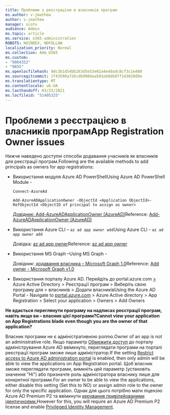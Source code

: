 ```yaml
---
title: Проблеми з реєстрацією в власників програм
ms.author: v-jmathew
author: v-jmathew
manager: scotv
audience: Admin
ms.topic: article
ms.service: o365-administration
ROBOTS: NOINDEX, NOFOLLOW
localization_priority: Normal
ms.collection: Adm_O365
ms.custom:
- "9004352"
- "9655"
ms.openlocfilehash: 9dc3b1d54bb263d5e53e02a4e4dadc8cf3c1e400
ms.sourcegitcommit: 1f43598a726cdb9904aa501eb8db87f143020d9e
ms.translationtype: MT
ms.contentlocale: uk-UA
ms.lasthandoff: 03/23/2021
ms.locfileid: "51405325"
---
```

# <a name="app-registration-owner-issues"></a><span data-ttu-id="29899-102">Проблеми з реєстрацією в власників програм</span><span class="sxs-lookup"><span data-stu-id="29899-102">App Registration Owner issues</span></span>

<span data-ttu-id="29899-103">Нижче наведено доступні способи додавання учасників як власників для реєстрації програм.</span><span class="sxs-lookup"><span data-stu-id="29899-103">Following are the available methods to add principals as owners for app registrations:</span></span>

- <span data-ttu-id="29899-104">Використання модуля Azure AD PowerShell</span><span class="sxs-lookup"><span data-stu-id="29899-104">Using Azure AD PowerShell Module -</span></span>

    `Connect-AzureAd`

    `Add-AzureADApplicationOwner -ObjectId <Application ObjectId>-RefObjectId <ObjectID of principal to assign as owner>`

    <span data-ttu-id="29899-105">[Довідник: Add-AzureADApplicationOwner (AzureAD)](https://docs.microsoft.com/powershell/module/azuread/add-azureadapplicationowner)</span><span class="sxs-lookup"><span data-stu-id="29899-105">Reference: [Add-AzureADApplicationOwner (AzureAD)](https://docs.microsoft.com/powershell/module/azuread/add-azureadapplicationowner)</span></span>
- <span data-ttu-id="29899-106">Використання Azure CLI – `az ad app owner add`</span><span class="sxs-lookup"><span data-stu-id="29899-106">Using Azure CLI - `az ad app owner add`</span></span>

    <span data-ttu-id="29899-107">Довідка: [az ad app owner](https://docs.microsoft.com/cli/azure/ad/app/owner)</span><span class="sxs-lookup"><span data-stu-id="29899-107">Reference: [az ad app owner](https://docs.microsoft.com/cli/azure/ad/app/owner)</span></span>
- <span data-ttu-id="29899-108">Використання MS Graph –</span><span class="sxs-lookup"><span data-stu-id="29899-108">Using MS Graph -</span></span>

    <span data-ttu-id="29899-109">Довідник: [додавання власника – Microsoft Graph 1.0](https://docs.microsoft.com/graph/api/application-post-owners)</span><span class="sxs-lookup"><span data-stu-id="29899-109">Reference: [Add owner - Microsoft Graph v1.0](https://docs.microsoft.com/graph/api/application-post-owners)</span></span>
- <span data-ttu-id="29899-110">Використання порталу Azure AD. Перейдіть до portal.azure.com [>](https://portal.azure.com/) Azure Active Directory > Реєстрації програм > Виберіть свою програму для > власників > Додати власників</span><span class="sxs-lookup"><span data-stu-id="29899-110">Using the Azure AD Portal - Navigate to [portal.azure.com](https://portal.azure.com/) > Azure Active directory > App Registration > Select your application > Owners > Add Owners</span></span>

<span data-ttu-id="29899-111">**Не вдається переглянути програму на надписах реєстрації програм, навіть якщо ви – власник цієї програми?**</span><span class="sxs-lookup"><span data-stu-id="29899-111">**Cannot view your application on App Registrations blade even though you are the owner of that application?**</span></span>

<span data-ttu-id="29899-112">Власник програми не є адміністративною роллю.</span><span class="sxs-lookup"><span data-stu-id="29899-112">Owner of an app is not an administrative role.</span></span> <span data-ttu-id="29899-113">Якщо параметр [Обмежити доступ](https://docs.microsoft.com/azure/active-directory/fundamentals/users-default-permissions) до порталу адміністрування Azure AD ввімкнуто, переглядати програми на порталі реєстрації програм зможе лише адміністратор.</span><span class="sxs-lookup"><span data-stu-id="29899-113">If the setting [Restrict access to Azure AD administration portal](https://docs.microsoft.com/azure/active-directory/fundamentals/users-default-permissions) is enabled, then only admin will be able to view the applications on App Registration portal.</span></span> <span data-ttu-id="29899-114">Щоб власник зможе переглядати програми, вимкніть цей параметр (установіть значення "Ні") або призначте роль адміністратора власнику лише для конкретної програми.</span><span class="sxs-lookup"><span data-stu-id="29899-114">For an owner to be able to view the applications, either disable this setting (Set this to NO) or assign admin role to the owner for only the specific application.</span></span> <span data-ttu-id="29899-115">Однак для цього потрібно мати ліцензію Azure AD Premium P2 та ввімкнути [керування привілейованими ідентичноями.](https://docs.microsoft.com/azure/active-directory/privileged-identity-management/pim-configure)</span><span class="sxs-lookup"><span data-stu-id="29899-115">However for this, you will require an Azure AD Premium P2 license and enable [Privileged Identity Management](https://docs.microsoft.com/azure/active-directory/privileged-identity-management/pim-configure).</span></span>
